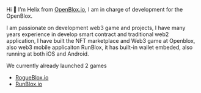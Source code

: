 Hi 👋 I’m Helix from [OpenBlox.io](https://openblox.io/), I am in charge of development for the OpenBlox.

I am passionate on development web3 game and projects, I have many years experience in develop smart contract and traditional web2 application, I have built the NFT marketplace and Web3 game at Openblox, also web3 mobile applicaiton RunBlox, it has built-in wallet embeded, also running at both iOS and Android.

We currently already launched 2 games
- [RogueBlox.io](https://rogueblox.io/)
- [RunBlox.io](https://runblox.io/)
